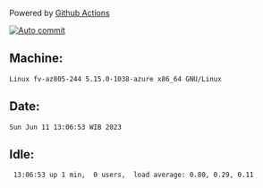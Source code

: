 Powered by [Github Actions](https://github.com/features/actions)

[![Auto commit](https://github.com/hiage/workstation/workflows/Auto%20commit/badge.svg)](https://github.com/hiage/workstation/actions?query=workflow%3A%22Auto+commit%22)

## Machine:
```
Linux fv-az805-244 5.15.0-1038-azure x86_64 GNU/Linux
```
## Date:
```
Sun Jun 11 13:06:53 WIB 2023
```
## Idle:
```
 13:06:53 up 1 min,  0 users,  load average: 0.80, 0.29, 0.11
```
